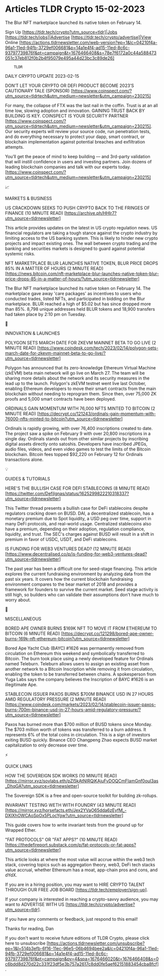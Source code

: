# Articles TLDR Crypto 15-02-2023

The Blur NFT marketplace launched its native token on February 14.  

Sign Up [https://tldr.tech/crypto?utm_source=tldr]|Jobs
[https://tldr.tech/jobs]|Advertise
[https://tldr.tech/crypto/advertise]|View Online
[https://actions.tldrnewsletter.com/web-version?ep=1&lc=04210f4a-96a1-11ed-94fb-3729ef006681&p=14a1e4f4-ad15-11ed-8c6c-93797739876f&pt=campaign&t=1676466408&s=78e7f6172a0c44a588473051c37eb812f0b2b4f95079e495a44d23bc3c89de26]


		TLDR 

DAILY CRYPTO UPDATE 2023-02-15

DON’T LET YOUR CRYPTO OR DEFI PRODUCT BECOME 2023’S CAUTIONARY
TALE (SPONSOR)
[https://www.coinspect.com/?utm_source=tldrtech&utm_medium=newsletter&utm_campaign=230215]


For many, the collapse of FTX was the last nail in the coffin. Trust
is at an all time low, slowing adoption and innovation. GAINING TRUST
BACK BY BUILDING IS KEY.
COINSPECT IS YOUR SECURITY PARTNER
[https://www.coinspect.com/?utm_source=tldrtech&utm_medium=newsletter&utm_campaign=230215].
Our security experts will review your source code, run penetration
tests, and do everything necessary to protect your dapp, smart
contract, or blockchain implementation against potential breaches and
exfiltration attempts.

You’ll get the peace of mind to keep building — and 3rd-party
validation that will instill confidence in users and investing
partners. Join dozens of leading blockchain companies and talk with
our experts today.
[https://www.coinspect.com/?utm_source=tldrtech&utm_medium=newsletter&utm_campaign=230215]

📈 

MARKETS & BUSINESS

US CRACKDOWN SEEKS TO PUSH CRYPTO BACK TO THE FRINGES OF FINANCE (10
MINUTE READ) [https://archive.ph/HHlr7?utm_source=tldrnewsletter] 

This article provides updates on the latest in US crypto regulation
news. US financial regulators are taking a tough stance against the
crypto industry by limiting access to the US banking system. This is
likely to hinder new crypto projects and impact existing ones. The
wall between crypto trading and the banking and securities markets is
designed to guard against potential systemic risks. 

NFT MARKETPLACE BLUR LAUNCHES NATIVE TOKEN, BLUR PRICE DROPS 85% IN A
MATTER OF HOURS (2 MINUTE READ)
[https://news.bitcoin.com/nft-marketplace-blur-launches-native-token-blur-price-drops-85-in-a-matter-of-hours/?utm_source=tldrnewsletter]


The Blur NFT marketplace launched its native token on February 14. The
marketplace gave away 'care packages' as incentives to users who
conducted trades, listed NFTs, and participated in bidding on the Blur
marketplace. BLUR reached a high of $5.02 but has since dropped more
than 85%. 8,798 unique addresses held BLUR tokens and 18,900 transfers
had taken place by 2:10 pm on Tuesday. 

🚀 

INNOVATION & LAUNCHES

POLYGON SETS MARCH DATE FOR ZKEVM MAINNET BETA TO GO LIVE (2 MINUTE
READ)
[https://www.coindesk.com/tech/2023/02/14/polygon-sets-march-date-for-zkevm-mainnet-beta-to-go-live/?utm_source=tldrnewsletter]


Polygon has announced that its zero-knowledge Ethereum Virtual Machine
(zkEVM) beta main network will go live on March 27. The team will be
sharing more details about the network and its security measures in
the lead up to the launch. Polygon's zkEVM testnet went live last
October, enabling Ethereum developers to move their smart contracts
from the main blockchain without needing to reprogram them. Since
then, over 75,000 ZK proofs and 5,000 smart contracts have been
deployed. 

ORDINALS GAIN MOMENTUM WITH 76,000 NFTS MINTED TO BITCOIN (2 MINUTE
READ)
[https://decrypt.co/121243/ordinals-gain-momentum-with-76000-nfts-minted-to-bitcoin?utm_source=tldrnewsletter]


Ordinals is rapidly growing, with over 76,400 inscriptions created to
date. The project saw a spike on February 9 with over 20,800
inscriptions in a single day. Ordinals stands out from other similar
projects by inscribing digital assets directly onto satoshis.
Developers have inscribed JPEGs, audio files, videos, and even video
games to test the limits of the Bitcoin blockchain. Bitcoin fees
topped $92,220 on February 12 for Ordinals transactions alone. 

💡 

GUIDES & TUTORIALS

HERE'S THE BULLISH CASE FOR DEFI STABLECOINS (8 MINUTE READ)
[https://twitter.com/DefiIgnas/status/1625299822210318337?utm_source=tldrnewsletter]


This Twitter thread presents a bullish case for DeFi stablecoins
despite regulators cracking down on BUSD. DAI, a decentralized
stablecoin, has a monetary premium due to Spot liquidity, a USD peg
over time, support in many DeFi protocols, and real-world usage.
Centralized stablecoins also have a premium, depending on their
adoption, regulation compliance, liquidity, and trust. The SEC's
charges against BUSD will result in a shift in premium in favor of
USDC, USDT, and DeFi stablecoins. 

IS FUNDING FOR WEB3 VENTURES DEAD? (12 MINUTE READ)
[https://www.decentralised.co/p/is-funding-for-web3-ventures-dead?utm_source=tldrnewsletter]


The past year has been a difficult one for seed-stage financing. This
article explores the current fundraising environment by analyzing data
from the past six years. It covers how the current blockchain
fundraising environment compares to the bear market of 2018 and
provides a framework for founders to survive the current market. Seed
stage activity is still high, so builders who can validate their
assumptions don't have much to worry about. 

🦄 

MISCELLANEOUS

BORED APE OWNER BURNS $169K NFT TO MOVE IT FROM ETHEREUM TO BITCOIN (6
MINUTE READ)
[https://decrypt.co/121298/bored-ape-owner-burns-169k-nft-ethereum-bitcoin?utm_source=tldrnewsletter]


Bored Ape Yacht Club (BAYC) #1626 was permanently removed from
circulation on Ethereum this weekend and symbolically transferred to
Bitcoin. The burn took place using a newly developed feature for
Ordinals named Teleburn. Teleburn allows users to assign an existing
asset from another network to a Bitcoin Inscription while removing it
from circulation, enabling the token to be transferred between chains.
A spokesperson from Yuga Labs says the company believes the
Inscription of BAYC #1626 is an illegitimate Ape. 

STABLECOIN ISSUER PAXOS BURNS $700M BINANCE USD IN 27 HOURS AMID
REGULATORY PRESSURE (2 MINUTE READ)
[https://www.coindesk.com/markets/2023/02/14/stablecoin-issuer-paxos-burns-700m-binance-usd-in-27-hours-amid-regulatory-pressure/?utm_source=tldrnewsletter]


Paxos has burned more than $700 million of BUSD tokens since Monday.
The $703 million worth of tokens was transferred to a burn address. It
represents 6% of the total coins in circulation. This is a sign of
investors exiting BUSD quickly. Binance CEO Changpeng Zhao expects
BUSD market capitalization to only decrease over time. 

⚡ 

QUICK LINKS

HOW THE SOVEREIGN SDK WORKS (10 MINUTE READ)
[https://mirror.xyz/sovlabs.eth/pZl5kAtNIRQiKAjuFvDOQCmFIamGnf0oul3as_DhqGA?utm_source=tldrnewsletter]


The Sovereign SDK is a free and open-source toolkit for building
zk-rollups. 

INVARIANT TESTING WETH WITH FOUNDRY (43 MINUTE READ)
[https://mirror.xyz/horsefacts.eth/Jex2YVaO65dda6zEyfM_-DXlXhOWCAoSpOx5PLocYgw?utm_source=tldrnewsletter]


This guide covers how to write invariant tests from the ground up for
Wrapped Ether. 

"FAT PROTOCOLS" OR "FAT APPS?" (10 MINUTE READ)
[https://thedefireport.substack.com/p/fat-protocols-or-fat-apps?utm_source=tldrnewsletter]


This article looks at where the most value will accrue within the web3
tech stack, covering topics such as aggregation theory, web3, DeFi
tech stacks value accrual, whether Ethereum has a moat, app-chain pros
and cons, and dYdX. 

If you are in a hiring position, you may want to HIRE CRYPTO TALENT
THROUGH OUR FREE JOB BOARD [https://tldr.tech/employer/sign-up]. 

If your company is interested in reaching a crypto-savvy audience, you
may want to ADVERTISE WITH US
[https://tldr.tech/crypto/advertise?utm_source=tldr]. 

If you have any comments or feedback, just respond to this email! 

Thanks for reading, 
Dan 

If you don't want to receive future editions of TLDR Crypto,
please click here to unsubscribe
[https://actions.tldrnewsletter.com/unsubscribe?ep=1&l=514b3efb-6f16-11ec-96e5-06b4694bee2a&lc=04210f4a-96a1-11ed-94fb-3729ef006681&p=14a1e4f4-ad15-11ed-8c6c-93797739876f&pt=campaign&pv=4&spa=1676466020&t=1676466408&s=0c6bdd8d270d22c331f23df5e3b757a2617c8dd0fe5aef62151883454cba8fcf].


 
